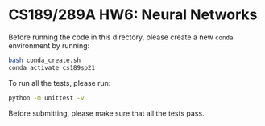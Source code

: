 # CS189/289A HW6: Neural Networks

Before running the code in this directory, please create a new `conda`
environment by running:
```sh
bash conda_create.sh
conda activate cs189sp21
```

To run all the tests, please run:
```sh
python -m unittest -v
```

Before submitting, please make sure that all the tests pass.
